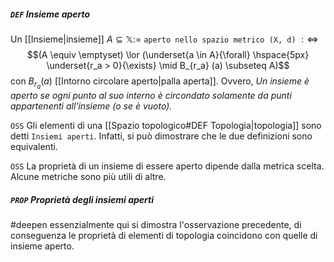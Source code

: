 ##### `DEF` Insieme aperto
Un [[Insieme|insieme]] $A \subseteq \mathbb{X} :=$  `aperto nello spazio metrico (X, d)` $:\Leftrightarrow$
$$(A \equiv \emptyset) \lor (\underset{a \in A}{\forall} \hspace{5px} \underset{r_a > 0}{\exists} \mid B_{r_a} (a) \subseteq A)$$
con $B_{r_a}(a)$ [[Intorno circolare aperto|palla aperta]].
Ovvero,
_Un insieme è aperto se ogni punto al suo interno è circondato solamente da punti appartenenti all'insieme (o se è vuoto)._

`OSS` Gli elementi di una [[Spazio topologico#DEF Topologia|topologia]] sono detti `Insiemi aperti`.
Infatti, si può dimostrare che le due definizioni sono equivalenti.

`OSS` La proprietà di un insieme di essere aperto dipende dalla metrica scelta. Alcune metriche sono più utili di altre.

##### `PROP` Proprietà degli insiemi aperti
#deepen essenzialmente qui si dimostra l'osservazione precedente, di conseguenza le proprietà di elementi di topologia coincidono con quelle di insieme aperto.
